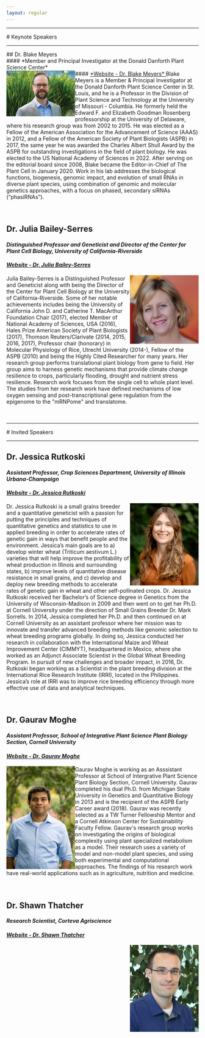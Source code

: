 ```yaml
---
layout: regular
---
```


<hr style="clear: both;" />
# Keynote Speakers
<hr style="clear: both;" />
## Dr. Blake Meyers <br/>
#### *Member and Principal Investigator at the Donald Danforth Plant Science Center* <br/>
#### <a href="https://www.danforthcenter.org/our-work/principal-investigators/blake-meyers/" target="_blank"> *Website - Dr. Blake Meyers* </a>
<img src="/img/BlakeMeyers.jpg" alt="Dr. Blake Meyers Photo" width="180px" style="float: left" /> 
Blake Meyers is a Member & Principal Investigator at the Donald Danforth Plant Science Center in St. Louis, and he is a Professor in the Division of Plant Science and Technology at the University of Missouri - Columbia. He formerly held the Edward F. and Elizabeth Goodman Rosenberg professorship at the University of Delaware, where his research group was from 2002 to 2015. He was elected as a Fellow of the American Association for the Advancement of Science (AAAS) in 2012, and a Fellow of the American Society of Plant Biologists (ASPB) in 2017, the same year he was awarded the Charles Albert Shull Award by the ASPB for outstanding investigations in the field of plant biology. He was elected to the US National Academy of Sciences in 2022. After serving on the editorial board since 2008, Blake became the Editor-in-Chief of The Plant Cell in January 2020. Work in his lab addresses the biological functions, biogenesis, genomic impact, and evolution of small RNAs in diverse plant species, using combination of genomic and molecular genetics approaches, with a focus on phased, secondary siRNAs (“phasiRNAs”).
<br/><br/><br/>

## Dr. Julia Bailey-Serres <br/>
#### *Distinguished Professor and Geneticist and Director of the Center for Plant Cell Biology, University of California-Riverside* <br/>
#### <a href="https://profiles.ucr.edu/app/home/profile/serres" target="_blank"> *Website - Dr. Julia Bailey-Serres* </a>
<img src="/img/2023_JuliaBailey-Serres.jpg" alt="Dr. Julia Bailey-Serres Photo"  width="180px" style="float: right" /> 
Julia Bailey-Serres is a Distinguished Professor and Geneticist along with being the Director of the Center for Plant Cell Biology at the University of California-Riverside. Some of her notable achievements includes being the University of California John D. and Catherine T. MacArthur Foundation Chair (2017), elected Member of National Academy of Sciences, USA (2016), Hales Prize American Society of Plant Biologists (2017), Thomson Reuters/Clarivate (2014, 2015, 2016, 2017), Professor chair (honorary) in Molecular Physiology of Rice, Utrecht University (2014-), Fellow of the ASPB (2010) and being the Highly Cited Researcher for many years. Her research group performs translational plant biology from gene to field. Her group aims to harness genetic mechanisms that provide climate change resilience to crops, particularly flooding, drought and nutrient stress resilience. Research work focuses from the single cell to whole plant level. The studies from her research work have defined mechanisms of low oxygen sensing and post-transcriptional gene regulation from the epigenome to the "mRNPome" and translatome.
<br/><br/><br/>

<hr style="clear: both;" />
# Invited Speakers
<hr style="clear: both;" />

## Dr. Jessica Rutkoski <br/>
#### *Assistant Professor, Crop Sciences Department, University of Illinois Urbana-Champaign* <br/>
#### <a href="https://smallgrains.web.illinois.edu/wp/dr-jessica-rutkoski/" target="_blank"> *Website - Dr. Jessica Rutkoski* </a>
<img src="/img/2023_JessicaRutkoski.png" alt="Dr. Jessica Rutkoski Photo"  width="180px" style="float: right" /> 
Dr. Jessica Rutkoski is a small grains breeder and a quantitative geneticist with a passion for putting the principles and techniques of quantitative genetics and statistics to use in applied breeding in order to accelerate rates of genetic gain in ways that benefit people and the environment. Jessica’s main goals are to a) develop winter wheat (Triticum aestivum L.) varieties that will help improve the profitability of wheat production in Illinois and surrounding states, b) improve levels of quantitative disease resistance in small grains, and c) develop and deploy new breeding methods to accelerate rates of genetic gain in wheat and other self-pollinated crops.
Dr. Jessica Rutkoski received her Bachelor’s of Science degree in Genetics from the University of Wisconsin-Madison in 2009 and then went on to get her Ph.D. at Cornell University under the direction of Small Grains Breeder Dr. Mark Sorrells.  In 2014, Jessica completed her Ph.D. and then continued on at Cornell University as an assistant professor where her mission was to innovate and transfer advanced breeding methods like genomic selection to wheat breeding programs globally. In doing so, Jessica conducted her research in collaboration with the International Maize and Wheat Improvement Center (CIMMYT), headquartered in Mexico, where she worked as an Adjunct Associate Scientist in the Global Wheat Breeding Program. In pursuit of new challenges and broader impact, in 2016, Dr. Rutkoski began working as a Scientist in the plant breeding division at the International Rice Research Institute (IRRI), located in the Philippines. Jessica’s role at IRRI was to improve rice breeding efficiency through more effective use of data and analytical techniques.
<br/><br/><br/>

## Dr. Gaurav Moghe <br/>
#### *Assistant Professor, School of Integrative Plant Science Plant Biology Section, Cornell University* <br/>
#### <a href="https://cals.cornell.edu/gaurav-moghe" target="_blank"> *Website - Dr. Gaurav Moghe* </a>
<img src="/img/2023_GauravMoghe.jpg" alt="Dr. Gaurav Moghe Photo"  width="180px" style="float: left" />
Gaurav Moghe is working as an Asssistant Professor at School of Intergrative Plant Science Plant Biology Section, Cornell University. Gaurav completed his dual Ph.D. from Michigan State University in Genetics and Quantitative Biology in 2013 and is the recipient of the ASPB Early Career award (2018). Gaurav was recently selected as a TW Turner Fellowship Mentor and a Cornell Atkinson Center for Sustainability Faculty Fellow. Gaurav's research group works on investigating the origins of biological complexity using plant specialized metabolism as a model. Their research uses a variety of model and non-model plant species, and using both experimental and computational approaches. The findings of his research work have real-world applications such as in agriculture, nutrition and medicine.
<br/><br/><br/>

## Dr. Shawn Thatcher <br/>
#### *Research Scientist, Corteva Agriscience* <br/>
#### <a href="https://www.linkedin.com/in/shawn-thatcher-68745aa1/" target="_blank"> *Website - Dr. Shawn Thatcher* </a>
<img src="/img/2023_ShawnThatcher.png" alt="Dr. Shawn Thatcher Photo"  width="180px" style="float: right" />
<br/><br/><br/>
